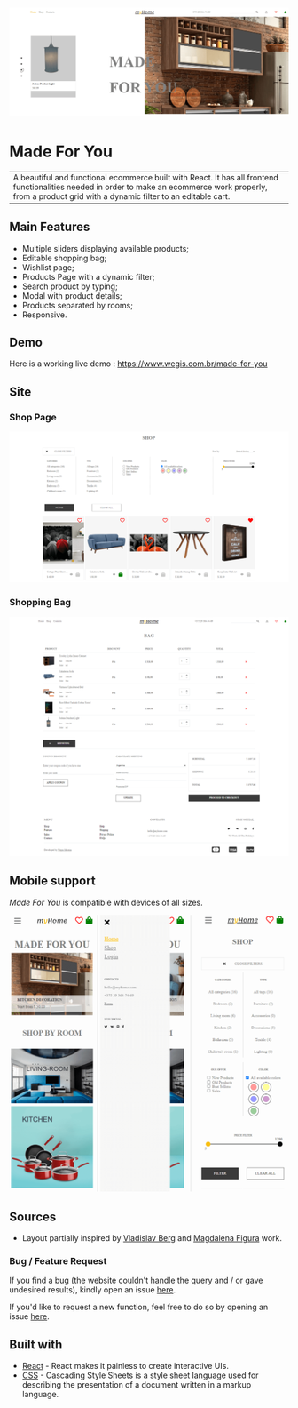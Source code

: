 # ![Made For You](https://github.com/wegissilveira/made-for-you-ecommerce/blob/master/images-demo/home.png)
# Made For You
<table>
<tr>
<td>
 A beautiful and functional ecommerce built with React. It has all frontend functionalities needed in order to make an ecommerce work properly, from a product grid with a dynamic filter to an editable cart.
</td>
</tr>
</table>

## Main Features
- Multiple sliders displaying available products;
- Editable shopping bag;
- Wishlist page;
- Products Page with a dynamic filter;
- Search product by typing;
- Modal with product details;
- Products separated by rooms;
- Responsive.

## Demo
Here is a working live demo :  https://www.wegis.com.br/made-for-you


## Site

### Shop Page

![](https://github.com/wegissilveira/made-for-you-ecommerce/blob/master/images-demo/shop.png)

### Shopping Bag
![](https://github.com/wegissilveira/made-for-you-ecommerce/blob/master/images-demo/bag.png)


## Mobile support
<em>Made For You</em> is compatible with devices of all sizes.

![](https://github.com/wegissilveira/made-for-you-ecommerce/blob/master/images-demo/mobile.png)


## Sources
- Layout partially inspired by [Vladislav Berg](https://www.behance.net/gallery/98180195/All-for-your-home-Online-Store-E-commerce) and [Magdalena Figura](https://www.behance.net/gallery/84904331/Login-page-UIUX-design) work.

### Bug / Feature Request

If you find a bug (the website couldn't handle the query and / or gave undesired results), kindly open an issue [here](https://github.com/wegissilveira/made-for-you-ecommerce/issues).

If you'd like to request a new function, feel free to do so by opening an issue [here](https://github.com/wegissilveira/made-for-you-ecommerce/issues).


## Built with 

- [React](https://reactjs.org/) - React makes it painless to create interactive UIs.
- [CSS](https://www.w3schools.com/css/) - Cascading Style Sheets is a style sheet language used for describing the presentation of a document written in a markup language.

